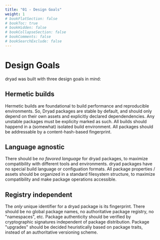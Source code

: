 ```yaml
---
title: "01 - Design Goals"
weight: 1
# bookFlatSection: false
# bookToc: true
# bookHidden: false
# bookCollapseSection: false
# bookComments: false
# bookSearchExclude: false
---
```


# Design Goals

dryad was built with three design goals in mind:

## Hermetic builds
Hermetic builds are foundational to build performance and reproducible environments. So, Dryad packages are stable by default, and should only depend on their own assets and explicitly declared dependendencies.  Any unstable packages must be explicity marked as such.  All builds should happend in a (somewhat) isolated build environment.  All packages should be addressable by a content-hash-based fingerprint.

## Language agnostic
There should be _no favored language_ for dryad packages, to maximize compatibility with different tools and environments.  dryad packages have no special build language or configuation formats.  All package properties / assets should be organized in a standard filesystem structure, to maximize compatibility and make package operations accessible.

## Registry independent
The _only_ unique identifier for a dryad package is its fingerprint.  There should be no global package names, no authoritative package registry, no "namespaces", etc.  Package authenticity should be verified by cryptographic signatures independent of package distribution.  Package "upgrades" should be decided heuristically based on package traits, instead of an authoritative versioning scheme.
